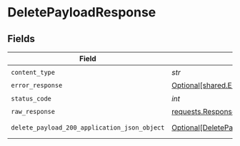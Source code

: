 # DeletePayloadResponse


## Fields

| Field                                                                                                   | Type                                                                                                    | Required                                                                                                | Description                                                                                             |
| ------------------------------------------------------------------------------------------------------- | ------------------------------------------------------------------------------------------------------- | ------------------------------------------------------------------------------------------------------- | ------------------------------------------------------------------------------------------------------- |
| `content_type`                                                                                          | *str*                                                                                                   | :heavy_check_mark:                                                                                      | N/A                                                                                                     |
| `error_response`                                                                                        | [Optional[shared.ErrorResponse]](../../models/shared/errorresponse.md)                                  | :heavy_minus_sign:                                                                                      | error                                                                                                   |
| `status_code`                                                                                           | *int*                                                                                                   | :heavy_check_mark:                                                                                      | N/A                                                                                                     |
| `raw_response`                                                                                          | [requests.Response](https://requests.readthedocs.io/en/latest/api/#requests.Response)                   | :heavy_minus_sign:                                                                                      | N/A                                                                                                     |
| `delete_payload_200_application_json_object`                                                            | [Optional[DeletePayload200ApplicationJSON]](../../models/operations/deletepayload200applicationjson.md) | :heavy_minus_sign:                                                                                      | successful operation                                                                                    |